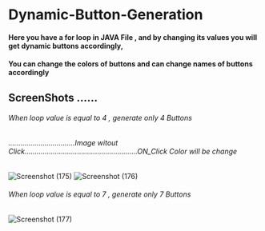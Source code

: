 # Dynamic-Button-Generation

#### Here you have a for loop in JAVA File ,  and by changing its values you will get dynamic buttons accordingly, 
#### You can change the colors of buttons and can change names of buttons accordingly 
## ScreenShots ......
###### When loop value is equal to 4 , generate only 4 Buttons
######    .................................Image witout Click........................................................ON_Click Color will be change 
####
![Screenshot (175)](https://user-images.githubusercontent.com/34978760/60884541-8ac45f80-a266-11e9-9011-628dd346a6b7.png) ![Screenshot (176)](https://user-images.githubusercontent.com/34978760/60884543-8bf58c80-a266-11e9-9f53-b98e0eb276fb.png)

###### When loop value is equal to 7 , generate only 7 Buttons
###
![Screenshot (177)](https://user-images.githubusercontent.com/34978760/60884544-8bf58c80-a266-11e9-9758-ea9184da72dd.png)

